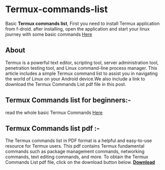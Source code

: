 # Termux-commands-list
Basic **Termux commands list**, First you need to install Termux application from f-droid. after installing, open the application and start your linux journey with some basic commands <a href="https://www.termuxcommands.com/" rel="dofollow">Here</a>


## About
Termux is a powerful text editor, scripting tool, server administration tool, penetration testing tool, and Linux command-line process manager. This article includes a simple Termux command list to assist you in navigating the world of Linux on your Android device.We also include a link to download the Termux Commands List pdf file in this post.

## Termux Commands list for beginners:-
read the whole basic Termux Commands <a href="https://www.termuxcommands.com/termux-commands-list/" rel="dofollow">Here</a>

## Termux Commands list pdf :-
The Termux commands list in PDF format is a helpful and easy-to-use resource for Termux users. This pdf contains Termux fundamental commands such as package management commands, networking commands, text editing commands, and more. To obtain the Termux Commands List pdf file, click on the download button below.
                    [**Download**](https://www.termuxcommands.com/termux-commands-list/)
